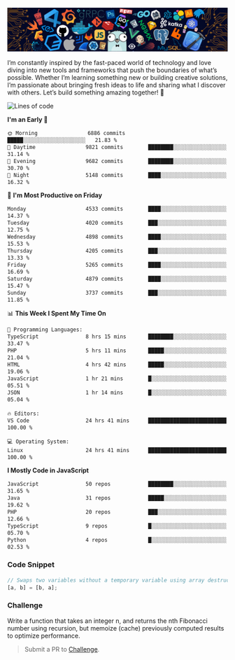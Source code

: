 ![](https://github.com/0x3EF8/0x3EF8/raw/main/images/header_.png)

I’m constantly inspired by the fast-paced world of technology and love diving into new tools and frameworks that push the boundaries of what’s possible. Whether I’m learning something new or building creative solutions, I’m passionate about bringing fresh ideas to life and sharing what I discover with others. Let’s build something amazing together! 🚀

<!--START_SECTION:header-->
![Lines of code](https://img.shields.io/badge/From%20Hello%20World%20I%27ve%20Written-22.9%20million%20lines%20of%20code-blue)

**I'm an Early 🐤** 

```text
🌞 Morning                6886 commits        █████░░░░░░░░░░░░░░░░░░░░   21.83 % 
🌆 Daytime                9821 commits        ████████░░░░░░░░░░░░░░░░░   31.14 % 
🌃 Evening                9682 commits        ████████░░░░░░░░░░░░░░░░░   30.70 % 
🌙 Night                  5148 commits        ████░░░░░░░░░░░░░░░░░░░░░   16.32 % 
```
📅 **I'm Most Productive on Friday** 

```text
Monday                   4533 commits        ████░░░░░░░░░░░░░░░░░░░░░   14.37 % 
Tuesday                  4020 commits        ███░░░░░░░░░░░░░░░░░░░░░░   12.75 % 
Wednesday                4898 commits        ████░░░░░░░░░░░░░░░░░░░░░   15.53 % 
Thursday                 4205 commits        ███░░░░░░░░░░░░░░░░░░░░░░   13.33 % 
Friday                   5265 commits        ████░░░░░░░░░░░░░░░░░░░░░   16.69 % 
Saturday                 4879 commits        ████░░░░░░░░░░░░░░░░░░░░░   15.47 % 
Sunday                   3737 commits        ███░░░░░░░░░░░░░░░░░░░░░░   11.85 % 
```


📊 **This Week I Spent My Time On** 

```text
💬 Programming Languages: 
TypeScript               8 hrs 15 mins       ████████░░░░░░░░░░░░░░░░░   33.47 % 
PHP                      5 hrs 11 mins       █████░░░░░░░░░░░░░░░░░░░░   21.04 % 
HTML                     4 hrs 42 mins       █████░░░░░░░░░░░░░░░░░░░░   19.06 % 
JavaScript               1 hr 21 mins        █░░░░░░░░░░░░░░░░░░░░░░░░   05.51 % 
JSON                     1 hr 14 mins        █░░░░░░░░░░░░░░░░░░░░░░░░   05.04 % 

🔥 Editors: 
VS Code                  24 hrs 41 mins      █████████████████████████   100.00 % 

💻 Operating System: 
Linux                    24 hrs 41 mins      █████████████████████████   100.00 % 
```

**I Mostly Code in JavaScript** 

```text
JavaScript               50 repos            ████████░░░░░░░░░░░░░░░░░   31.65 % 
Java                     31 repos            █████░░░░░░░░░░░░░░░░░░░░   19.62 % 
PHP                      20 repos            ███░░░░░░░░░░░░░░░░░░░░░░   12.66 % 
TypeScript               9 repos             █░░░░░░░░░░░░░░░░░░░░░░░░   05.70 % 
Python                   4 repos             █░░░░░░░░░░░░░░░░░░░░░░░░   02.53 % 
```




<!--END_SECTION:header-->

<!--START_SECTION:footer-->
### Code Snippet
```js
// Swaps two variables without a temporary variable using array destructuring!
[a, b] = [b, a];
```
### Challenge
Write a function that takes an integer n, and returns the nth Fibonacci number using recursion, but memoize (cache) previously computed results to optimize performance.
<!--END_SECTION:footer-->
> Submit a PR to [Challenge](https://github.com/mrepol742/challenge/fork).
